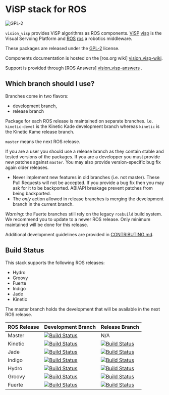 ViSP stack for ROS
==================

![GPL-2](https://www.gnu.org/graphics/gplv3-127x51.png)

`vision_visp` provides ViSP algorithms as ROS components. [ViSP]
[visp] is the Visual Servoing Platform and [ROS] [ros] a robotics
middleware.

These packages are released under the [GPL-2](COPYING) license.


Components documentation is hosted on the [ros.org wiki] [vision_visp-wiki].

Support is provided through [ROS Answers] [vision_visp-answers] .


Which branch should I use?
--------------------------

Branches come in two flavors:

 * development branch,
 * release branch

Package for each ROS release is maintained on separate
branches. I.e. `kinetic-devel` is the Kinetic Kade development branch whereas
`kinetic` is the Kinetic Kame release branch.

`master` means the next ROS release.

If you are a user you should use a release branch as they contain
stable and tested versions of the packages. If you are a developper
you must provide new patches against `master`. You may also provide
version-specific bug fix again older releases.


 - Never implement new features in old branches (i.e. not
   master). These Pull Requests will not be accepted. If you provide a
   bug fix then you may ask for it to be backported. ABI/API breakage
   prevent patches from being backported.
 - The *only* action allowed in release branches is merging the
   development branch in the current branch.


*Warning:* the Fuerte branches still rely on the legacy `rosbuild`
 build system. We recommend you to update to a newer ROS release. Only
 minimum maintained will be done for this release.


Additional development guidelines are provided in
[CONTRIBUTING.md](CONTRIBUTING.md).



Build Status
------------

This stack supports the following ROS releases:

 * Hydro
 * Groovy
 * Fuerte
 * Indigo
 * Jade
 * Kinetic

The master branch holds the development that will be available in the
next ROS release.


| ROS Release   | Development Branch           | Release Branch |
| ------------- | ---------------------------- | -------------- |
| Master        | [![Build Status](https://travis-ci.org/lagadic/vision_visp.png?branch=master)](https://travis-ci.org/lagadic/vision_visp) | N/A |
| Kinetic       | [![Build Status](https://travis-ci.org/lagadic/vision_visp.png?branch=kinetic-devel)](https://travis-ci.org/lagadic/vision_visp) | [![Build Status](https://travis-ci.org/lagadic/vision_visp.png?branch=kinetic)](https://travis-ci.org/lagadic/vision_visp) |
| Jade          | [![Build Status](https://travis-ci.org/lagadic/vision_visp.png?branch=jade-devel)](https://travis-ci.org/lagadic/vision_visp) | [![Build Status](https://travis-ci.org/lagadic/vision_visp.png?branch=jade)](https://travis-ci.org/lagadic/vision_visp) |
| Indigo         | [![Build Status](https://travis-ci.org/lagadic/vision_visp.png?branch=indigo-devel)](https://travis-ci.org/lagadic/vision_visp) | [![Build Status](https://travis-ci.org/lagadic/vision_visp.png?branch=indigo)](https://travis-ci.org/lagadic/vision_visp) |
| Hydro         | [![Build Status](https://travis-ci.org/lagadic/vision_visp.png?branch=hydro-devel)](https://travis-ci.org/lagadic/vision_visp) | [![Build Status](https://travis-ci.org/lagadic/vision_visp.png?branch=hydro)](https://travis-ci.org/lagadic/vision_visp) |
| Groovy         | [![Build Status](https://travis-ci.org/lagadic/vision_visp.png?branch=groovy-devel)](https://travis-ci.org/lagadic/vision_visp) | [![Build Status](https://travis-ci.org/lagadic/vision_visp.png?branch=groovy)](https://travis-ci.org/lagadic/vision_visp) |
| Fuerte         | [![Build Status](https://travis-ci.org/lagadic/vision_visp.png?branch=fuerte-devel)](https://travis-ci.org/lagadic/vision_visp) | [![Build Status](https://travis-ci.org/lagadic/vision_visp.png?branch=fuerte)](https://travis-ci.org/lagadic/vision_visp) |



[visp]: http://www.irisa.fr/lagadic/visp/visp.html
[ros]: http://www.ros.org
[vision_visp-wiki]: http://wiki.ros.org/vision_visp
[vision_visp-answers]: http://answers.ros.org/questions/scope:all/sort:activity-desc/tags:vision_visp/page:1/
